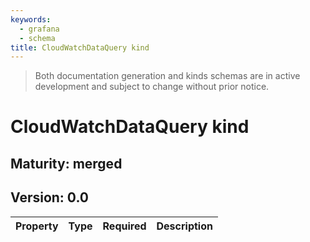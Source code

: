 ```yaml
---
keywords:
  - grafana
  - schema
title: CloudWatchDataQuery kind
---
```

> Both documentation generation and kinds schemas are in active development and subject to change without prior notice.

# CloudWatchDataQuery kind

## Maturity: merged
## Version: 0.0

| Property | Type | Required | Description |
|----------|------|----------|-------------|


